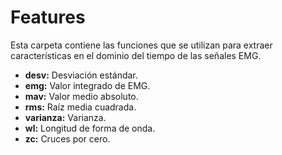 # Features

Esta carpeta contiene las funciones que se utilizan para extraer características en el dominio del tiempo de las señales EMG.

* **desv:** Desviación estándar.
* **emg:** Valor integrado de EMG.
* **mav:** Valor medio absoluto.
* **rms:** Raíz media cuadrada.
* **varianza:** Varianza.
* **wl:** Longitud de forma de onda.
* **zc:** Cruces por cero.
